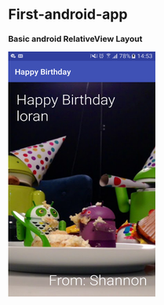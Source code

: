 # First-android-app
### Basic android RelativeView Layout
<img src="./Screenshot_20180515-145340.png" width="300px" height="500px">
